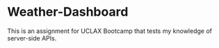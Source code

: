 # Weather-Dashboard
This is an assignment for UCLAX Bootcamp that tests my knowledge of server-side APIs.
